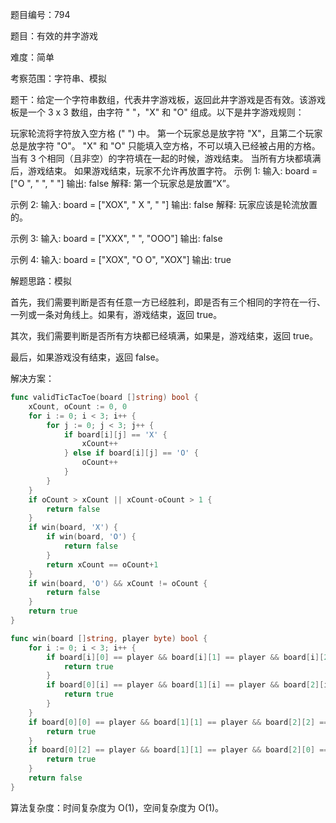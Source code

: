 题目编号：794

题目：有效的井字游戏

难度：简单

考察范围：字符串、模拟

题干：给定一个字符串数组，代表井字游戏板，返回此井字游戏是否有效。该游戏板是一个 3 x 3 数组，由字符 " "，"X" 和 "O" 组成。以下是井字游戏规则：

玩家轮流将字符放入空方格 (" ") 中。
第一个玩家总是放字符 "X"，且第二个玩家总是放字符 "O"。
"X" 和 "O" 只能填入空方格，不可以填入已经被占用的方格。
当有 3 个相同（且非空）的字符填在一起的时候，游戏结束。
当所有方块都填满后，游戏结束。
如果游戏结束，玩家不允许再放置字符。
示例 1:
输入: board = ["O  ", "   ", "   "]
输出: false
解释: 第一个玩家总是放置“X”。

示例 2:
输入: board = ["XOX", " X ", "   "]
输出: false
解释: 玩家应该是轮流放置的。

示例 3:
输入: board = ["XXX", "   ", "OOO"]
输出: false

示例 4:
输入: board = ["XOX", "O O", "XOX"]
输出: true

解题思路：模拟

首先，我们需要判断是否有任意一方已经胜利，即是否有三个相同的字符在一行、一列或一条对角线上。如果有，游戏结束，返回 true。

其次，我们需要判断是否所有方块都已经填满，如果是，游戏结束，返回 true。

最后，如果游戏没有结束，返回 false。

解决方案：

```go
func validTicTacToe(board []string) bool {
    xCount, oCount := 0, 0
    for i := 0; i < 3; i++ {
        for j := 0; j < 3; j++ {
            if board[i][j] == 'X' {
                xCount++
            } else if board[i][j] == 'O' {
                oCount++
            }
        }
    }
    if oCount > xCount || xCount-oCount > 1 {
        return false
    }
    if win(board, 'X') {
        if win(board, 'O') {
            return false
        }
        return xCount == oCount+1
    }
    if win(board, 'O') && xCount != oCount {
        return false
    }
    return true
}

func win(board []string, player byte) bool {
    for i := 0; i < 3; i++ {
        if board[i][0] == player && board[i][1] == player && board[i][2] == player {
            return true
        }
        if board[0][i] == player && board[1][i] == player && board[2][i] == player {
            return true
        }
    }
    if board[0][0] == player && board[1][1] == player && board[2][2] == player {
        return true
    }
    if board[0][2] == player && board[1][1] == player && board[2][0] == player {
        return true
    }
    return false
}
```

算法复杂度：时间复杂度为 O(1)，空间复杂度为 O(1)。